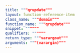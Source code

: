 ```yaml
---
title: """qrupdate"""
layout: function-reference-item
class_name: """domain"""
function_name: """qrupdate"""
snippet: """"""
qualifiers: """"""
return_type: """varargout"""
arguments: """(varargin)"""
---
```


